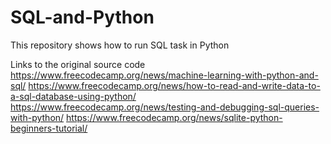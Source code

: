 # SQL-and-Python
This repository shows how to run SQL task in Python

Links to the original source code
https://www.freecodecamp.org/news/machine-learning-with-python-and-sql/
https://www.freecodecamp.org/news/how-to-read-and-write-data-to-a-sql-database-using-python/
https://www.freecodecamp.org/news/testing-and-debugging-sql-queries-with-python/
https://www.freecodecamp.org/news/sqlite-python-beginners-tutorial/
